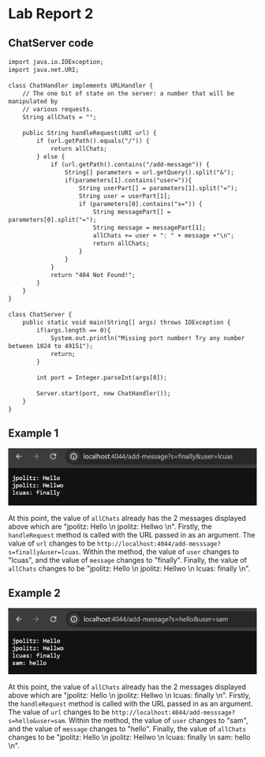 # Lab Report 2

## ChatServer code
```
import java.io.IOException;
import java.net.URI;

class ChatHandler implements URLHandler {
    // The one bit of state on the server: a number that will be manipulated by
    // various requests.
    String allChats = "";

    public String handleRequest(URI url) {
        if (url.getPath().equals("/")) {
            return allChats;
        } else {
            if (url.getPath().contains("/add-message")) {
                String[] parameters = url.getQuery().split("&");
                if(parameters[1].contains("user=")){
                    String userPart[] = parameters[1].split("=");
                    String user = userPart[1];
                    if (parameters[0].contains("s=")) {
                        String messagePart[] = parameters[0].split("=");
                        String message = messagePart[1];
                        allChats += user + ": " + message +"\n";
                        return allChats;
                    }
                }
            }
            return "404 Not Found!";
        }
    }
}

class ChatServer {
    public static void main(String[] args) throws IOException {
        if(args.length == 0){
            System.out.println("Missing port number! Try any number between 1024 to 49151");
            return;
        }

        int port = Integer.parseInt(args[0]);

        Server.start(port, new ChatHandler());
    }
}
```

## Example 1

![First Message](Lab2Pics/FirstMsg.png)


At this point, the value of `allChats` already has the 2 messages displayed above which are "jpolitz: Hello \n jpolitz: Hellwo \n". Firstly, the `handleRequest` method is called with the URL passed in as an argument. The value of `url` changes to be `http://localhost:4044/add-messsage?s=finally&user=lcuas`. Within the method, the value of `user` changes to "lcuas", and the value of `message` changes to "finally". Finally, the value of `allChats` changes to be "jpolitz: Hello \n jpolitz: Hellwo \n lcuas: finally \n". 


## Example 2
![Second Message](Lab2Pics/SecondMsg.png)


At this point, the value of `allChats` already has the 2 messages displayed above which are "jpolitz: Hello \n jpolitz: Hellwo \n lcuas: finally \n". 
 Firstly, the `handleRequest` method is called with the URL passed in as an argument. The value of `url` changes to be `http://localhost:4044/add-messsage?s=hello&user=sam`. Within the method, the value of `user` changes to "sam", and the value of `message` changes to "hello". Finally, the value of `allChats` changes to be "jpolitz: Hello \n jpolitz: Hellwo \n lcuas: finally \n sam: hello \n". 
